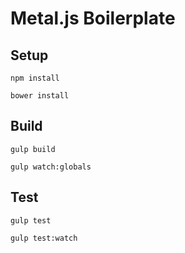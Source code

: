 Metal.js Boilerplate
===============

## Setup

```
npm install
```

```
bower install
```

## Build

```
gulp build
```

```
gulp watch:globals
```

## Test

```
gulp test
```

```
gulp test:watch
```
